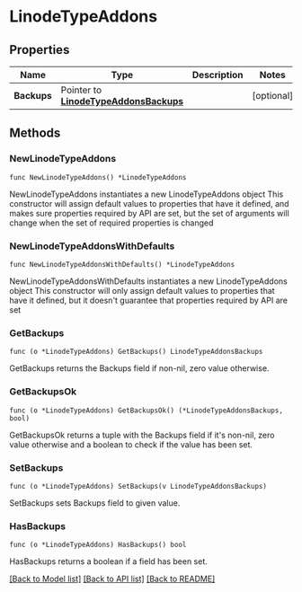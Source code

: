 # LinodeTypeAddons

## Properties

Name | Type | Description | Notes
------------ | ------------- | ------------- | -------------
**Backups** | Pointer to [**LinodeTypeAddonsBackups**](LinodeTypeAddonsBackups.md) |  | [optional] 

## Methods

### NewLinodeTypeAddons

`func NewLinodeTypeAddons() *LinodeTypeAddons`

NewLinodeTypeAddons instantiates a new LinodeTypeAddons object
This constructor will assign default values to properties that have it defined,
and makes sure properties required by API are set, but the set of arguments
will change when the set of required properties is changed

### NewLinodeTypeAddonsWithDefaults

`func NewLinodeTypeAddonsWithDefaults() *LinodeTypeAddons`

NewLinodeTypeAddonsWithDefaults instantiates a new LinodeTypeAddons object
This constructor will only assign default values to properties that have it defined,
but it doesn't guarantee that properties required by API are set

### GetBackups

`func (o *LinodeTypeAddons) GetBackups() LinodeTypeAddonsBackups`

GetBackups returns the Backups field if non-nil, zero value otherwise.

### GetBackupsOk

`func (o *LinodeTypeAddons) GetBackupsOk() (*LinodeTypeAddonsBackups, bool)`

GetBackupsOk returns a tuple with the Backups field if it's non-nil, zero value otherwise
and a boolean to check if the value has been set.

### SetBackups

`func (o *LinodeTypeAddons) SetBackups(v LinodeTypeAddonsBackups)`

SetBackups sets Backups field to given value.

### HasBackups

`func (o *LinodeTypeAddons) HasBackups() bool`

HasBackups returns a boolean if a field has been set.


[[Back to Model list]](../README.md#documentation-for-models) [[Back to API list]](../README.md#documentation-for-api-endpoints) [[Back to README]](../README.md)


